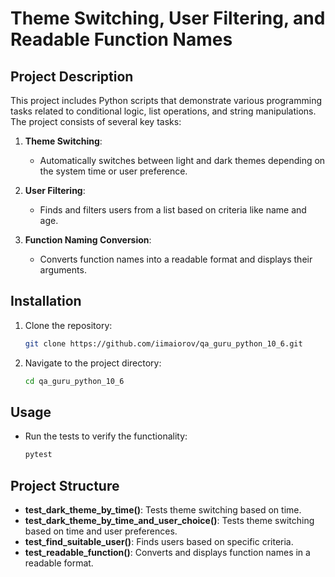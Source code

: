 # Theme Switching, User Filtering, and Readable Function Names

## Project Description

This project includes Python scripts that demonstrate various programming tasks related to conditional logic, list operations, and string manipulations. The project consists of several key tasks:

1. **Theme Switching**:
   - Automatically switches between light and dark themes depending on the system time or user preference.

2. **User Filtering**:
   - Finds and filters users from a list based on criteria like name and age.

3. **Function Naming Conversion**:
   - Converts function names into a readable format and displays their arguments.

## Installation

1. Clone the repository:
   ```bash
   git clone https://github.com/iimaiorov/qa_guru_python_10_6.git
   ```
2. Navigate to the project directory:
   ```bash
   cd qa_guru_python_10_6
   ```

## Usage

- Run the tests to verify the functionality:
   ```bash
   pytest
   ```

## Project Structure

- **test_dark_theme_by_time()**: Tests theme switching based on time.
- **test_dark_theme_by_time_and_user_choice()**: Tests theme switching based on time and user preferences.
- **test_find_suitable_user()**: Finds users based on specific criteria.
- **test_readable_function()**: Converts and displays function names in a readable format.
